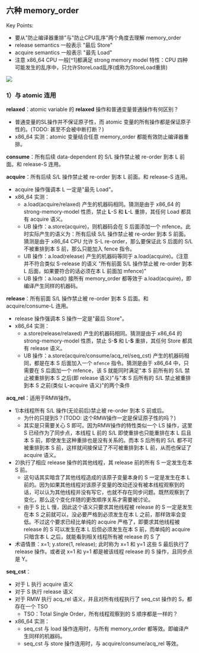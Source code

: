 ## 六种 memory_order

Key Points:
- 要从"防止编译器重排"与"防止CPU乱序"两个角度去理解 memory_order
- release semantics 一般表示 "最后 Store"
- acquire semantics 一般表示 "最先 Load"
- 注意 x86_64 CPU 一般[^1]都满足 strong memory model 特性：CPU 四种可能发生的乱序中，只允许StoreLoad乱序(或称为StoreLoad重排)

![](http://45.32.60.168/lgc/2019-07-27_18.38.17.png)

### 1）与 atomic 连用

**relaxed**：atomic variable 的 **relaxed** 操作和普通变量普通操作有何区别？
- 普通变量的SL操作并不保证原子性，而 atomic 变量的所有操作都是保证原子性的。(TODO: 甚至不会被中断打断？)
- x86_64 实测：atomic 变量结合任意 memory_order 都能有效防止编译器重排。

**consume**：所有后续 data-dependent 的 S/L 操作禁止被 re-order 到本 L 前面。和 release-S 连用。

**acquire**：所有后续 S/L 操作禁止被 re-order 到本 L 前面。和 release-S 连用。
- acquire 操作强调本 L 一定是"最先 Load"。
- x86_64 实测：
  - a.load(acquire/relaxed) 产生的机器码相同。猜测是由于 x86_64 的 strong-memory-model 性质，禁止 **L**-S 和 **L**-L 重排，其任何 Load 都具有 acquire 语义。
  - UB 操作：a.store(acquire)，则机器码会在 S 后面添加一个 mfence。此时实际产生的语义为：所有后续 S/L 操作禁止被 re-order 到本 S 前面。猜测是由于 x86_64 CPU 允许 S-L re-order，那么要保证此 S 后面的 S/L 不被重排到本 S 前，那么只能加入 fence 指令。
  - UB 操作：a.load(release) 产生的机器码等同于 a.load(acquire)。(注意并不符合类似 S-release 的语义 "所有前面 S/L 操作禁止被 re-order 到本 L 后面，如果要符合的话必须在本 L 前面加 mfence)"
  - UB 操作：a.load() 接所有 memory_order 都等效于 a.load(acquire)，即编译产生同样的机器码。

**release**：所有前面 S/L 操作禁止被 re-order 到本 S 后面。和 acquire/consume-L 连用。
- release 操作强调本 S 操作一定是"最后 Store"。
- x86_64 实测：
  - a.store(release/relaxed) 产生的机器码相同。猜测是由于 x86_64 的 strong-memory-model 性质，禁止 S-**S** 和 L-**S** 重排，其任何 Store 都具有 release 语义。
  - UB 操作：a.store(acquire/consume/acq_rel/seq_cst) 产生的机器码相同，都是在本 S 后面加入一个 `mfence` 指令。猜测是由于 x86_64 中，只需要在 S 后面加一个 mfence，该 S 就能同时满足"本 S 前所有的 S/L 禁止被重排到本 S 之后(即 release 语义)"与"本 S 后所有的 S/L 禁止被重排到本 S 之前(类似 L-acquire 语义)"的两个条件

**acq_rel**：适用于RMW操作。
- 1)本线程所有 S/L 操作(无论前后)禁止被 re-order 到本 S 前或后。
  - 为什的只提到S？(TODO: 这个RMW操作一定是保证原子性的吗？)
  - 其实是只需要关心 S 即可。因为RMW操作的特性类似一个 LS 操作，这里 S 已经作为了同步点，本线程 L 前的 S/L 即使重排也只能重排在本 L 后且本 S 前，即使发生这种重排也是没有关系的。而本 S 后所有的 S/L 都不可被重排到本 S 前，这样就间接保证了不可被重排到本 L 前，从而也保证了 acquire 语义。
- 2)执行了相应 release 操作的其他线程，其 release 前的所有 S 一定发生在本 S 前。
  - 这句话其实暗含了其他线程造成的该原子变量本身的 S 一定是发生在本 L 前的。因为如果其他线程对该原子变量的改动还没有被本线程观察到的话，可以认为其他线程并没有写它，也就不存在同步问题。既然观察到了变化，那么这个变化伴随的更改顺序关系才需要被讨论。
  - 由于 S 比 L 慢，因此这个语义只要求其他线程被 release 的 S 一定是发生在本 S 之前就可以，没必要严格到必须发生在本 L 之前，那样效率会变低。不过这个要求已经比单纯的 acquire 严格了，即要求其他线程被 release 的 S 可以发生在本 L 后但必须发生在本 S 前，而单纯的 acquire 只暗含本 L 之后，就能看到相关线程所有被 release 的 S 了
- 术语情景：x=1; y.store(1, release); 此时称为 x=1 和 y=1 这些 S 最后执行了 release 操作。或者说 x=1 和 y=1 都是被该线程 release 的 S 操作，且同步点是 Y。

**seq_cst**：
- 对于 L 执行 acquire 语义
- 对于 S 执行 release 语义
- 对于 RMW 执行 acq_rel 语义，并且对所有线程执行了 seq_cst 操作的 S，都存在一个 TSO
  - TSO：Total Single Order，所有线程观察到的 S 顺序都是一样的？
- x86_64 实测：
  - seq_cst 与 load 操作连用时，与所有 memory_order 都等效。即编译产生同样的机器码。
  - seq_cst 与 store 操作连用时，与 acquire/consume/acq_rel 等效。
